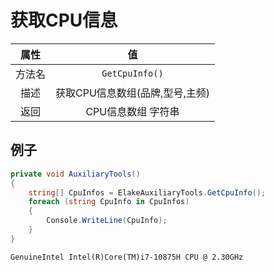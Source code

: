 # 获取CPU信息

|  属性  |               值                |
| :----: | :-----------------------------: |
| 方法名 |         `GetCpuInfo()`          |
|  描述  | 获取CPU信息数组(品牌,型号,主频) |
|  返回  |       CPU信息数组 字符串        |

## 例子

```C# [代码示例]
private void AuxiliaryTools()
{
    string[] CpuInfos = ElakeAuxiliaryTools.GetCpuInfo();
    foreach (string CpuInfo in CpuInfos)
    {
        Console.WriteLine(CpuInfo);
    }
}
```

``` [输出]
GenuineIntel Intel(R)Core(TM)i7-10875H CPU @ 2.30GHz
```
